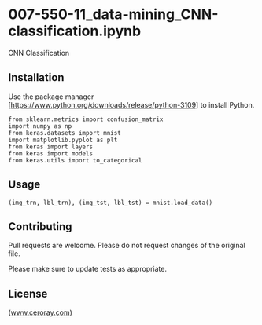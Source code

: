 # 007-550-11_data-mining_CNN-classification.ipynb

CNN Classification

## Installation

Use the package manager [https://www.python.org/downloads/release/python-3109] to install Python.

```
from sklearn.metrics import confusion_matrix
import numpy as np
from keras.datasets import mnist
import matplotlib.pyplot as plt
from keras import layers
from keras import models
from keras.utils import to_categorical
```

## Usage

```
(img_trn, lbl_trn), (img_tst, lbl_tst) = mnist.load_data()
```

## Contributing

Pull requests are welcome. Please do not request changes of the original file.

Please make sure to update tests as appropriate.

## License

(www.ceroray.com)
